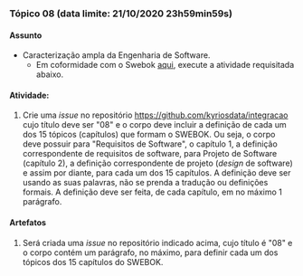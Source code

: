 ### Tópico 08 (data limite: **21/10/2020 23h59min59s**)

#### Assunto

- Caracterização ampla da Engenharia de Software.
  - Em coformidade com o Swebok [aqui](https://www.computer.org/education/bodies-of-knowledge/software-engineering), 
  execute a atividade requisitada abaixo.

#### Atividade:

1. Crie uma _issue_ no repositório https://github.com/kyriosdata/integracao cujo título deve ser "08" e o corpo deve incluir 
a definição de cada um dos 15 tópicos (capítulos) que formam o SWEBOK. Ou seja, o corpo deve possuir para "Requisitos de Software",
o capítulo 1, a definição correspondente de requisitos de software, para Projeto de Software (capítulo 2), a definição correspondente
de projeto (_design_ de software) e assim por diante, para cada um dos 15 capítulos. A definição deve ser usando as suas 
palavras, não se prenda a tradução ou definições formais. A definição deve ser feita, de cada capítulo, em no máximo 1 parágrafo. 

#### Artefatos

1. Será criada uma _issue_ no repositório indicado acima, cujo título é "08" e o corpo contém um parágrafo, no máximo,
para definir cada um dos tópicos dos 15 capítulos do SWEBOK. 
